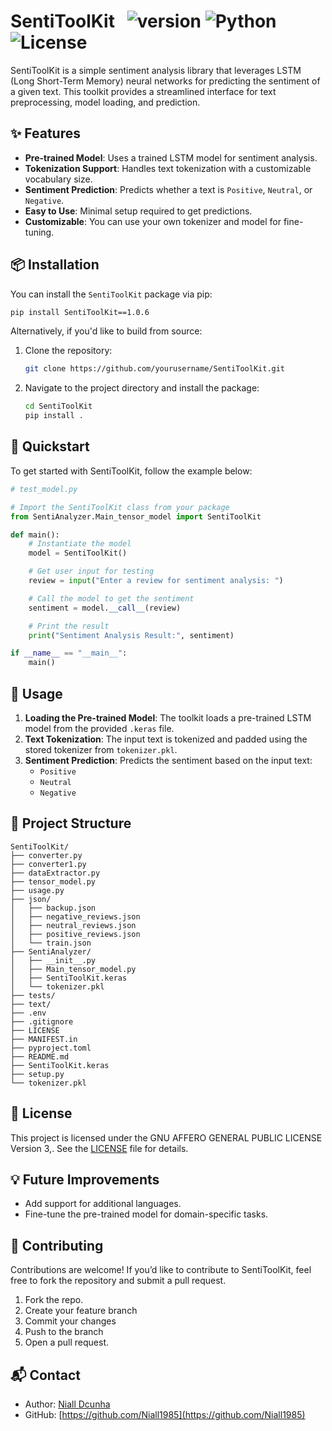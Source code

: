 
# SentiToolKit &nbsp; ![version](https://img.shields.io/badge/version-0.1.7-blue) ![Python](https://img.shields.io/badge/python-3.6%2B-brightgreen) ![License](https://img.shields.io/badge/license-GNU%20License-yellow)

SentiToolKit is a simple sentiment analysis library that leverages LSTM (Long Short-Term Memory) neural networks for predicting the sentiment of a given text. This toolkit provides a streamlined interface for text preprocessing, model loading, and prediction.

## ✨ Features

- **Pre-trained Model**: Uses a trained LSTM model for sentiment analysis.
- **Tokenization Support**: Handles text tokenization with a customizable vocabulary size.
- **Sentiment Prediction**: Predicts whether a text is `Positive`, `Neutral`, or `Negative`.
- **Easy to Use**: Minimal setup required to get predictions.
- **Customizable**: You can use your own tokenizer and model for fine-tuning.

## 📦 Installation

You can install the `SentiToolKit` package via pip:

```bash
pip install SentiToolKit==1.0.6
```

Alternatively, if you'd like to build from source:

1. Clone the repository:

    ```bash
    git clone https://github.com/yourusername/SentiToolKit.git
    ```

2. Navigate to the project directory and install the package:

    ```bash
    cd SentiToolKit
    pip install .
    ```

## 🚀 Quickstart

To get started with SentiToolKit, follow the example below:

```python
# test_model.py

# Import the SentiToolKit class from your package
from SentiAnalyzer.Main_tensor_model import SentiToolKit

def main():
    # Instantiate the model
    model = SentiToolKit()

    # Get user input for testing
    review = input("Enter a review for sentiment analysis: ")

    # Call the model to get the sentiment
    sentiment = model.__call__(review)

    # Print the result
    print("Sentiment Analysis Result:", sentiment)

if __name__ == "__main__":
    main()
```

## 🧰 Usage

1. **Loading the Pre-trained Model**: The toolkit loads a pre-trained LSTM model from the provided `.keras` file.
2. **Text Tokenization**: The input text is tokenized and padded using the stored tokenizer from `tokenizer.pkl`.
3. **Sentiment Prediction**: Predicts the sentiment based on the input text:
   - `Positive`
   - `Neutral`
   - `Negative`

## 📁 Project Structure

```
SentiToolKit/
├── converter.py                 
├── converter1.py
├── dataExtractor.py             
├── tensor_model.py              
├── usage.py                    
├── json/                        
│   ├── backup.json              
│   ├── negative_reviews.json    
│   ├── neutral_reviews.json     
│   ├── positive_reviews.json    
│   └── train.json               
├── SentiAnalyzer/               
│   ├── __init__.py              
│   ├── Main_tensor_model.py     
│   ├── SentiToolKit.keras       
│   └── tokenizer.pkl            
├── tests/                       
├── text/                        
├── .env                         
├── .gitignore                   
├── LICENSE                      
├── MANIFEST.in                  
├── pyproject.toml               
├── README.md                    
├── SentiToolKit.keras           
├── setup.py                     
└── tokenizer.pkl                

```

## 📄 License

This project is licensed under the GNU AFFERO GENERAL PUBLIC LICENSE Version 3,. See the [LICENSE](LICENSE) file for details.

## 💡 Future Improvements

- Add support for additional languages.
- Fine-tune the pre-trained model for domain-specific tasks.

## 👥 Contributing

Contributions are welcome! If you’d like to contribute to SentiToolKit, feel free to fork the repository and submit a pull request.

1. Fork the repo.
2. Create your feature branch
3. Commit your changes 
4. Push to the branch 
5. Open a pull request.

## 📬 Contact

- Author: [Niall Dcunha](mailto:dcunhaniall@gmail.com)
- GitHub: [https://github.com/Niall1985](https://github.com/Niall1985)
